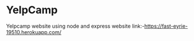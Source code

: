 # YelpCamp
Yelpcamp website using node and express 
website link:-https://fast-eyrie-19510.herokuapp.com/
